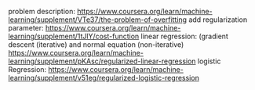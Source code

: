 problem description:
    https://www.coursera.org/learn/machine-learning/supplement/VTe37/the-problem-of-overfitting
add regularization parameter:
    https://www.coursera.org/learn/machine-learning/supplement/1tJlY/cost-function
    linear regression: (gradient descent (iterative) and normal equation (non-iterative)
        https://www.coursera.org/learn/machine-learning/supplement/pKAsc/regularized-linear-regression
    logistic Regression:
        https://www.coursera.org/learn/machine-learning/supplement/v51eg/regularized-logistic-regression
